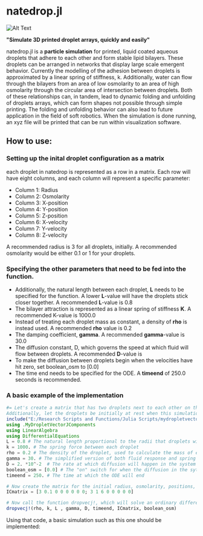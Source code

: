 # natedrop.jl
![Alt Text](https://media.giphy.com/media/G4Ie2fQ6vMd7mzj4ID/giphy.gif)

**"Simulate 3D printed droplet arrays, quickly and easily"** 

natedrop.jl is a **particle simulation** for printed, liquid coated aqueous droplets that adhere to each other and form stable lipid bilayers. These droplets can be arranged in networks that display large scale emergent behavior. Currently the modelling of the adhesion between droplets is approximated by a linear spring of stiffness, k. Additionally, water can flow through the bilayers from an area of low osmolarity to an area of high osmolarity through the circular area of intersection between droplets. Both of these relationships can, in tandem, lead to dynamic folding and unfolding of droplets arrays, which can form shapes not possible through simple printing. The folding and unfolding behavior can also lead to future application in the field of soft robotics. When the simulation is done running, an xyz file will be printed that can be run within visualization software. 

## How to use: 

### Setting up the inital droplet configuration as a matrix
each droplet in natedrop is represented as a row in a matrix. Each row will have eight columns, and each column will represent a specific parameter:
- Column 1: Radius 
- Column 2: Osmolarity
- Column 3: X-position
- Column 4: Y-position
- Column 5: Z-position 
- Column 6: X-velocity
- Column 7: Y-velocity
- Column 8: Z-velocity

A recommended radius is 3 for all droplets, initially. A recommended osmolarity would be either 0.1 or 1 for your droplets. 
### Specifying the other parameters that need to be fed into the function. 
- Additionally, the natural length between each droplet, **L** needs to be specified for the function. A lower **L**-value will have the droplets stick closer together. A recommended **L**-value is 0.8 
- The bilayer attraction is represented as a linear spring of stiffness **K**. A recommended K-value is 1000.0
- Instead of treating each droplet mass as constant, a density of **rho** is instead used. A recommended **rho** value is 0.2 
- The damping coefficient, **gamma**. A recommended **gamma**-value is 30.0
- The diffusion constant, D, which governs the speed at which fluid will flow between droplets. A recommended **D**-value is 
- To make the diffusion between droplets begin when the velocities have hit zero, set boolean_osm to [0.0] 
- The time end needs to be specified for the ODE. A **timeend** of 250.0 seconds is recommended.

### A basic example of the implementation


```julia
#= Let's create a matrix that has two droplets next to each other on the x-axis. These droplets should oscillate for a bit, and then diffusion will occur when velocity reaches zero. 
Additionally, let the droplets be initially at rest when this simulation begins: =#
include("E:/Research Scripts and Functions/Julia Scripts/mydropletvectorjcomponents.jl")
using .MyDropletVectorJComponents
using LinearAlgebra
using DifferentialEquations
L = 0.8 # The natural length proportional to the radii that droplets will settle at
k = 1000. # The spring force between each droplet
rho = 0.2 # The density of the droplet, used to calculate the mass of each droplet within the system as a function of radius.
gamma = 30. # The simplified version of both fluid response and spring damping in the system
D = 2. *10^-2  # The rate at which diffusion will happen in the system
boolean_osm = [0.0] # The "on" switch for when the diffusion in the sytem will activate
timeend = 250. # The time at which the ODE will end

# Now create the matrix for the initial radius, osmolarity, positions, and velocities for these two droplets on the x-axis
ICmatrix = [3 0.1 0 0 0 0 0 0; 3 1 6 0 0 0 0 0]

# Now call the function dropvecj!, which will solve an ordinary differential equation for the given timespan, and will print out an xyz file 
dropvecj!(rho, k, L , gamma, D, timeend, ICmatrix, boolean_osm)
```

Using that code, a basic simulation such as this one should be implemented:
